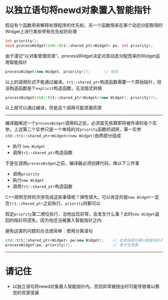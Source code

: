 # 以独立语句将newd对象置入智能指针

假设有个函数用来解释处理程序的优先权，另一个函数用来在某个动态分配取得的Widget上进行某些带有优先权的处理

```cpp
int priority();
void processWidget(std::tr1::shared_ptr<Widget> pw, int priority);
```

由于谨记“以对象管理资源”，processWidget决定对其动态分配而来的Widget运用智能指针

```cpp
processWidget(new Widget, priority());      // 错误
```

以上的调用形式不能通过编译。`tr1::shared_ptr`构造函数需要一个原始指针，但该构造函数是个`explicit`构造函数，无法隐式转换

```cpp
processWidget(std::tr1::shared_ptr<Widget>(new Widget), priority());
```

以上就可以通过编译，但是这个调用可能泄漏资源

---


编译器阐述一个`processWidget`调用码之前，必须首先核算即将被传递的各个实参。上述第二个实参只是一个单纯的对`priority`函数的调用，第一实参`std::tr1::shared_ptr<Widget>(new Widget)`由两部分组成

- 执行 `new Widget`
- 调用`tr1::shared_ptr`构造函数

于是在调用`processWidget`之前，编译器必须创建代码，做以下三件事

- 调用`priority`
- 执行`new Widget`
- 调用`tr1::shared_ptr`构造函数

C++按照怎样的次序完成这些事情呢？弹性很大。可以肯定的是`new Widget`一定在`tr1::shared_ptr`之前执行，`priority`则都可以

假定`priority`第二顺位执行，当他出现异常，会发生什么事？此时`new Widget`返回的指针将遗失，因为他还没被置入智能指针之内

避免这类的问题的办法很简单：使用分离语句

```cpp
std::tr1::shared_ptr<Widget> pw(new Widget);    // 在单独语句哪以智能指针存储newd对象
processWidget(pw, priority());                  // 绝不会泄漏
```

---

# 请记住

- 以独立语句将newd对象置入智能指针内，否则异常被抛出时可能导致难以察觉的资源泄漏
